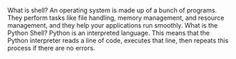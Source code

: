 What is shell?
An operating system is made up of a bunch of programs. They perform tasks like file handling, memory management, and resource management, and they help your applications run smoothly.
What is the Python Shell?
Python is an interpreted language. This means that the Python interpreter reads a line of code, executes that line, then repeats this process if there are no errors.
